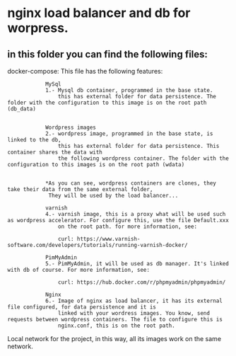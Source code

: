 # nginx load balancer and db for worpress.
## in this folder you can find the following files:

docker-compose: This file has the following features:
                
                MySql
                1.- Mysql db container, programmed in the base state.
                    this has external folder for data persistence. The folder with the configuration to this image is on the root path (db_data)

                
                Wordpress images
                2.- wordpress image, programmed in the base state, is linked to the db,
                    this has external folder for data persistence. This container shares the data with
                    the following wordpress container. The folder with the configuration to this images is on the root path (wdata) 


                *As you can see, wordpress containers are clones, they take their data from the same external folder,
                 They will be used by the load balancer...
   
                varnish
                4.- varnish image, this is a proxy what will be used such as wordpress accelerator. For configure this, use the file Default.xxx
                    on the root path. for more information, see:
 
                    curl: https://www.varnish-software.com/developers/tutorials/running-varnish-docker/ 

                PimMyAdmin
                5.- PimMyAdmin, it will be used as db manager. It's linked with db of course. For more information, see:
                 
                    curl: https://hub.docker.com/r/phpmyadmin/phpmyadmin/

                Nginx
                6.- Image of nginx as load balancer, it has its external file configured, for data persistence and it is
                    linked with your wordress images. You know, send requests between wordpress containers. The file to configure this is 
                    nginx.conf, this is on the root path. 



Local network for the project, in this way, all its images work on the same network.


